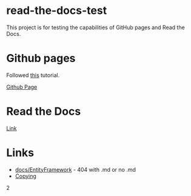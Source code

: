 # read-the-docs-test
This project is for testing the capabilities of GitHub pages and Read the Docs.

# Github pages
Followed [this](https://nicolas-van.github.io/easy-markdown-to-github-pages/) tutorial.

[Github Page](https://juicebyjustin.github.io/read-the-docs-test/)

# Read the Docs
[Link](https://test120393.readthedocs.io/en/latest/)


# Links
* [docs/EntityFramework](docs/EntityFramework.md) - 404 with .md or no .md
* [Copying](COPYING)

2
